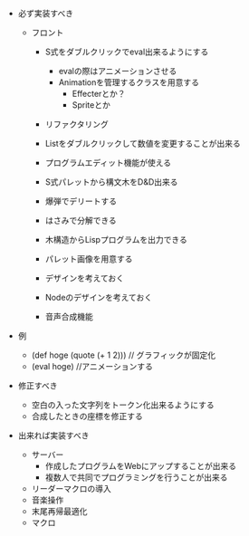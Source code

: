 - 必ず実装すべき
  - フロント
    - S式をダブルクリックでeval出来るようにする
        - evalの際はアニメーションさせる
        - Animationを管理するクラスを用意する
            - Effecterとか？
            - Spriteとか
    - リファクタリング

    - Listをダブルクリックして数値を変更することが出来る
    - プログラムエディット機能が使える
    - S式パレットから構文木をD&D出来る
    - 爆弾でデリートする
    - はさみで分解できる
    - 木構造からLispプログラムを出力できる

    - パレット画像を用意する
    - デザインを考えておく
    - Nodeのデザインを考えておく
    - 音声合成機能

- 例
  - (def hoge (quote (+ 1 2))) // グラフィックが固定化
  - (eval hoge) //アニメーションする

- 修正すべき
  - 空白の入った文字列をトークン化出来るようにする
  - 合成したときの座標を修正する

- 出来れば実装すべき
  - サーバー
      - 作成したプログラムをWebにアップすることが出来る
      - 複数人で共同でプログラミングを行うことが出来る
  - リーダーマクロの導入
  - 音楽操作
  - 末尾再帰最適化
  - マクロ

